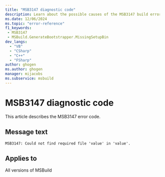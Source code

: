 ```yaml
---
title: "MSB3147 diagnostic code"
description: Learn about the possible causes of the MSB3147 build error, and get troubleshooting tips.
ms.date: 12/06/2024
ms.topic: "error-reference"
f1_keywords:
 - MSB3147
 - MSBuild.GenerateBootstrapper.MissingSetupBin
dev_langs:
  - "VB"
  - "CSharp"
  - "C++"
  - "FSharp"
author: ghogen
ms.author: ghogen
manager: mijacobs
ms.subservice: msbuild
---
```


# MSB3147 diagnostic code

<!-- :::ErrorDefinitionDescription::: -->
<!-- :::editable-content name="introDescription"::: -->
This article describes the MSB3147 error code.
<!-- :::editable-content-end::: -->

## Message text

`MSB3147: Could not find required file 'value' in 'value'.`

<!-- :::editable-content name="postOutputDescription"::: -->
<!--
{StrBegin="MSB3147: "}
-->
<!-- :::editable-content-end::: -->
<!-- :::ErrorDefinitionDescription-end::: -->

## Applies to

All versions of MSBuild
